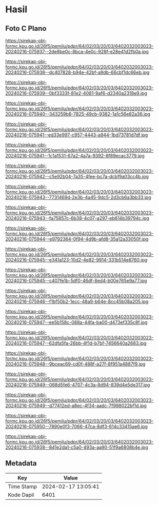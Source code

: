 # Hasil

## Foto C Plano

https://sirekap-obj-formc.kpu.go.id/26f5/pemilu/pdpr/64/02/03/20/03/6402032003023-20240216-075937--2de8be0c-8bca-4e0c-928f-e28e41d2fb0a.jpg

https://sirekap-obj-formc.kpu.go.id/26f5/pemilu/pdpr/64/02/03/20/03/6402032003023-20240216-075938--dc407828-b94e-42bf-a9db-66cbf1dc66eb.jpg

https://sirekap-obj-formc.kpu.go.id/26f5/pemilu/pdpr/64/02/03/20/03/6402032003023-20240216-075939--0bf3333f-81e2-4081-9af6-d2340a2318e9.jpg

https://sirekap-obj-formc.kpu.go.id/26f5/pemilu/pdpr/64/02/03/20/03/6402032003023-20240216-075940--343259b8-7825-49cb-9382-1a1c56e82a36.jpg

https://sirekap-obj-formc.kpu.go.id/26f5/pemilu/pdpr/64/02/03/20/03/6402032003023-20240216-075941--ed33e997-c957-4443-a944-1bd73781d7df.jpg

https://sirekap-obj-formc.kpu.go.id/26f5/pemilu/pdpr/64/02/03/20/03/6402032003023-20240216-075941--1c1a1531-67a2-4a7a-9392-8f89ecac3779.jpg

https://sirekap-obj-formc.kpu.go.id/26f5/pemilu/pdpr/64/02/03/20/03/6402032003023-20240216-075942--c5e92b04-7a35-4fee-bc7a-dcbf9a03cc4b.jpg

https://sirekap-obj-formc.kpu.go.id/26f5/pemilu/pdpr/64/02/03/20/03/6402032003023-20240216-075943--7731469d-2e3b-4a45-9dc5-2d3cb6a3bb33.jpg

https://sirekap-obj-formc.kpu.go.id/26f5/pemilu/pdpr/64/02/03/20/03/6402032003023-20240216-075943--fa75857c-6b38-4c07-a297-eb614b39794c.jpg

https://sirekap-obj-formc.kpu.go.id/26f5/pemilu/pdpr/64/02/03/20/03/6402032003023-20240216-075944--e9792364-0f94-4d9b-afd8-35a12a33050f.jpg

https://sirekap-obj-formc.kpu.go.id/26f5/pemilu/pdpr/64/02/03/20/03/6402032003023-20240216-075945--e341a123-10d2-4e82-9914-331b514e8760.jpg

https://sirekap-obj-formc.kpu.go.id/26f5/pemilu/pdpr/64/02/03/20/03/6402032003023-20240216-075945--c407fe1b-5df0-46df-8ed4-b00e765e9a77.jpg

https://sirekap-obj-formc.kpu.go.id/26f5/pemilu/pdpr/64/02/03/20/03/6402032003023-20240216-075946--f1bf50b2-1ecc-48a9-b64e-8cc45b08a205.jpg

https://sirekap-obj-formc.kpu.go.id/26f5/pemilu/pdpr/64/02/03/20/03/6402032003023-20240216-075947--ee5b158c-088a-44fa-ba00-d473ef335c8f.jpg

https://sirekap-obj-formc.kpu.go.id/26f5/pemilu/pdpr/64/02/03/20/03/6402032003023-20240216-075947--62dfa5fa-26bb-4f1d-b7bf-7456640a2683.jpg

https://sirekap-obj-formc.kpu.go.id/26f5/pemilu/pdpr/64/02/03/20/03/6402032003023-20240216-075948--9bceac69-cd0f-488f-a27f-8f951a4887f9.jpg

https://sirekap-obj-formc.kpu.go.id/26f5/pemilu/pdpr/64/02/03/20/03/6402032003023-20240216-075949--068d5fe6-4707-4c3a-8d94-839d4e5de317.jpg

https://sirekap-obj-formc.kpu.go.id/26f5/pemilu/pdpr/64/02/03/20/03/6402032003023-20240216-075949--d77412ed-a8ec-4f34-aadc-7f998022bf1d.jpg

https://sirekap-obj-formc.kpu.go.id/26f5/pemilu/pdpr/64/02/03/20/03/6402032003023-20240216-075950--7890e0f3-7066-47ca-8df3-614c33415ae6.jpg

https://sirekap-obj-formc.kpu.go.id/26f5/pemilu/pdpr/64/02/03/20/03/6402032003023-20240216-075938--841e2da1-c5a0-493a-aa90-51f9a6808b4e.jpg


## Metadata

| Key        | Value               |
| ---------- | ------------------- |
| Time Stamp | 2024-02-17 13:05:41 |
| Kode Dapil | 6401                |



